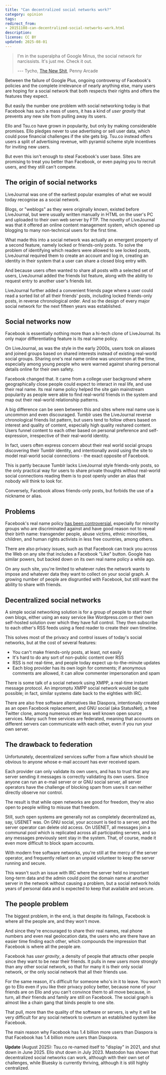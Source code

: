 ```yaml
---
title: "Can decentralized social networks work?"
category: opinion
tags: 
redirect_from:
- 20151108-can-decentralized-social-networks-work.html
description: 
license: CC BY
updated: 2025-08-01
---
```


> I'm in the superalpha of Google Minus, the social network for narcissists.
> It's just me. Check it out.
>
> --- Tycho, [The New Shit](https://www.penny-arcade.com/comic/2011/07/25/the-new-shit), Penny Arcade

Between the failure of Google Plus, ongoing controversy of Facebook's policies
and the complete irrelevance of nearly anything else, many users are hoping for
a social network that both respects their rights and offers the features they
expect.

But easily the number one problem with social networking today is that Facebook
has such a mass of users, it has a kind of _user gravity_ that prevents any new
site from pulling away its users.

Ello and Tsu.co have grown in popularity, but only by making considerable
promises. Ello pledges never to use advertising or sell user data, which could
pose financial challenges if the site gets big. Tsu.co instead offers users a
split of advertising revenue, with pyramid scheme style incentives for inviting
new users.

But even this isn't enough to steal Facebook's user base. Sites are promising to
treat you better than Facebook, or even paying you to recruit users, and they
still can't compete.

## The origin of social networks

LiveJournal was one of the earliest popular examples of what we would today
recognise as a social network.

Blogs, or "weblogs" as they were originally known, existed before LiveJournal,
but were usually written manually in HTML on the user's PC and uploaded to their
own web server by FTP. The novelty of LiveJournal was that it offered an online
content management system, which opened up blogging to many non-technical users
for the first time.

What made this into a social network was actually an emergent property of a
second feature, namely locked or friends-only posts. To solve the problem of
identifying which readers were allowed to see locked posts, LiveJournal required
them to create an account and log in, creating an identity in their system that
a user can share a closed blog entry with.

And because users often wanted to share all posts with a selected set of users,
LiveJournal added the friends list feature, along with the ability to request
entry to another user's friends list.

LiveJournal further added a convenient friends page where a user could read a
sorted list of all their friends' posts, including locked friends-only posts, in
reverse chronological order. And so the design of every major social network for
the next fifteen years was established.

## Social networks now

Facebook is essentially nothing more than a hi-tech clone of LiveJournal. Its
only major differentiating feature is its real name policy.

On LiveJournal, as was the style in the early 2000s, users took on aliases and
joined groups based on shared interests instead of existing real-world social
groups. Sharing one's real name online was uncommon at the time, especially
among young people who were warned against sharing personal details online for
their own safety.

Facebook changed that. It came from a college user background where
geographically close people could expect to interact in real life, and use their
real name. Its real name policy helped the site gain mainstream popularity as
people were able to find real-world friends in the system and map out their
real-world relationship patterns.

A big difference can be seen between this and sites where real name use is
uncommon and even discouraged. Tumblr uses the LiveJournal reverse chronological
friends list pattern, but users tend to follow others based on interest and
quality of content, especially high quality reshared content. Users funnel
content to each other based on personal preference and self-expression,
irrespective of their real-world identity.

In fact, users often express concern about their real world social groups
discovering their Tumblr identity, and intentionally avoid using the site to
model real-world social connections - the exact opposite of Facebook.

This is partly because Tumblr lacks LiveJournal style friends-only posts, so the
only practical way for users to share private thoughts without real-world social
connections reading them is to post openly under an alias that nobody will think
to look for.

Conversely, Facebook allows friends-only posts, but forbids the use of a
nickname or alias.

## Problems

Facebook's real name policy [has been
controversial](https://orbitalflower.github.io/20150226-facebook-real-name-policy-must-end.html),
especially for minority groups who are discriminated against and have good
reason not to reveal their birth name: transgender people, abuse victims, ethnic
minorities, children, and human rights activists in less free countries, among
others.

There are also privacy issues, such as that Facebook can track you across the
Web on any site that includes a Facebook "Like" button. Google has similar
powers, but backed down on its own real name policy a while ago.

On any such site, you're limited to whatever rules the network wants to impose
and whatever data they want to collect on your social graph. A growing number of
people are disgruntled with Facebook, but still want the ability to share with
friends.

## Decentralized social networks

A simple social networking solution is for a group of people to start their own
blogs, either using an easy service like Wordpress.com or their own self-hosted
solution over which they have full control. They then subscribe to each other's
RSS feeds using a feed reader to create their own timeline.

This solves most of the privacy and control issues of today's social networks,
but at the cost of several features:

* You can't make friends-only posts, at least, not easily
* It's hard to do any sort of non-public content over RSS
* RSS is not real-time, and people today expect up-to-the-minute updates
* Each blog provider has its own login for comments; if anonymous comments are
allowed, it can allow commenter impersonation and spam

There is some talk of a social network using XMPP, a real-time instant message
protocol. An impromptu XMPP social network would be quite possible; in fact,
similar systems date back to the eighties with IRC.

There are also free software alternatives like Diaspora, intentionally created
as an open Facebook replacement, and GNU social (aka StatusNet), a free Twitter
clone, among numerous other less well known open source services. Many such free
services are federated, meaning that accounts on different servers can
communicate with each other, even if you run your own server.

## The drawback to federation

Unfortunately, decentralized services suffer from a flaw which should be obvious
to anyone whose e-mail account has ever received spam.

Each provider can only validate its own users, and has to trust that any server
sending it messages is correctly validating its own users. Since anyone can run
an e-mail server or or GNU social server, all server operators have the
challenge of blocking spam from users it can neither directly observe nor
control.

The result is that while open networks are good for freedom, they're also open
to people willing to misuse that freedom.

Still, such open systems are generally not as completely decentralized as, say,
USENET was. On GNU social, your account is tied to a server, and the server
operator can delete old access. On USENET, all messages join a communal pool
which is replicated across all participating servers, and so any messages
previously sent stay in the system. That, of course, made it even more difficult
to block spam accounts.

With modern free software networks, you're still at the mercy of the server
operator, and frequently reliant on an unpaid volunteer to keep the server
running and secure.

This wasn't such an issue with IRC where the server held no important long-term
data and the admin could point the domain name at another server in the network
without causing a problem, but a social network holds years of personal data and
is expected to keep that available and secure.

## The people problem

The biggest problem, in the end, is that despite its failings, Facebook is where
all the people are, and they won't move.

And since they're encouraged to share their real names, real phone numbers and
even real geolocation data, the users who are there have an easier time finding
each other, which compounds the impression that Facebook is where all the people
are.

Facebook has _user gravity_, a density of people that attracts other people
since they want to be near their friends. It pulls in new users more strongly
than any other social network, so that for many it is their only social network,
or the only social network that all their friends use.

For the same reason, it's difficult for someone who's in it to leave. You won't
go to Ello even if you like their privacy policy better, because none of your
friends are on Ello and you can't convince them to all move because, in turn,
all _their_ friends and family are still on Facebook. The social graph is almost
like a chain gang that binds people to one site.

That pull, more than the quality of the software or servers, is why it will be
very difficult for any social network to overturn an established system like
Facebook.

The main reason why Facebook has 1.4 billion more users than Diaspora is that
Facebook has 1.4 billion more users than Diaspora.

**Update** (August 2025): Tsu.co re-named itself to "display" in 2021, and shut
down in June 2025. Ello shut down in July 2023. Mastodon has shown that
decentralized social networks can work, although with their own set of
challenges, while Bluesky is currently thriving, although it is still highly
centralized.
